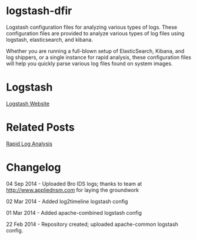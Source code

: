 logstash-dfir
=============

Logstash configuration files for analyzing various types of logs. These configuration files are provided to analyze various types of log files using logstash, elasticsearch, and kibana.

Whether you are running a full-blown setup of ElasticSearch, Kibana, and log shippers, or a single instance for rapid analysis, these configuration files will help you quickly parse various log files found on system images.

Logstash
=============
[Logstash Website](http://www.logstash.net)

Related Posts
=============
[Rapid Log Analysis](http://www.505forensics.com/rapid-log-analysis/)

Changelog
=============
04 Sep 2014 - Uploaded Bro IDS logs; thanks to team at http://www.appliednsm.com for laying the groundwork

02 Mar 2014 - Added log2timeline logstash config

01 Mar 2014 - Added apache-combined logstash config

22 Feb 2014 - Repository created; uploaded apache-common logstash config.
